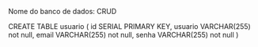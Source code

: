 Nome do banco de dados: CRUD

CREATE TABLE usuario (
	id SERIAL PRIMARY KEY, 
	usuario VARCHAR(255) not null,
	email VARCHAR(255) not null,
	senha VARCHAR(255) not null
)